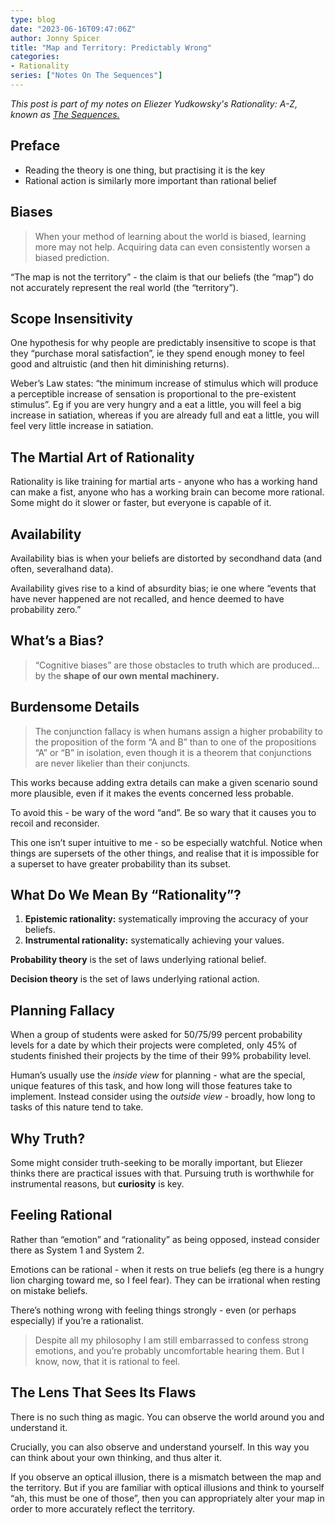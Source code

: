 ```yaml
---
type: blog
date: "2023-06-16T09:47:06Z"
author: Jonny Spicer
title: "Map and Territory: Predictably Wrong"
categories:
- Rationality
series: ["Notes On The Sequences"]
---
```

*This post is part of my notes on Eliezer Yudkowsky's Rationality: A-Z, known as [The Sequences.](https://www.lesswrong.com/rationality#5g5TkQTe9rmPS5vvM)*

## Preface

- Reading the theory is one thing, but practising it is the key
- Rational action is similarly more important than rational belief

## Biases

> When your method of learning about the world is biased, learning more may not help. Acquiring data can even consistently worsen a biased prediction.
> 

“The map is not the territory” - the claim is that our beliefs (the “map”) do not accurately represent the real world (the “territory”).

## Scope Insensitivity

One hypothesis for why people are predictably insensitive to scope is that they “purchase moral satisfaction”, ie they spend enough money to feel good and altruistic (and then hit diminishing returns).

Weber’s Law states: “the minimum increase of stimulus which will produce a perceptible increase of sensation is proportional to the pre-existent stimulus”. Eg if you are very hungry and a eat a little, you will feel a big increase in satiation, whereas if you are already full and eat a little, you will feel very little increase in satiation.

## The Martial Art of Rationality

Rationality is like training for martial arts - anyone who has a working hand can make a fist, anyone who has a working brain can become more rational. Some might do it slower or faster, but everyone is capable of it.

## Availability

Availability bias is when your beliefs are distorted by secondhand data (and often, severalhand data). 

Availability gives rise to a kind of absurdity bias; ie one where “events that have never happened are not recalled, and hence deemed to have probability zero.” 

## What’s a Bias?

> “Cognitive biases” are those obstacles to truth which are produced… by the **********************************shape of our own mental machinery.**********************************
> 

## Burdensome Details

> The conjunction fallacy is when humans assign a higher probability to the proposition of the form “A and B” than to one of the propositions “A” or “B” in isolation, even though it is a theorem that conjunctions are never likelier than their conjuncts.
> 

This works because adding extra details can make a given scenario sound more plausible, even if it makes the events concerned less probable.

To avoid this - be wary of the word “and”. Be so wary that it causes you to recoil and reconsider.

This one isn’t super intuitive to me - so be especially watchful. Notice when things are supersets of the other things, and realise that it is impossible for a superset to have greater probability than its subset.

## What Do We Mean By “Rationality”?

1. **********************************Epistemic rationality:********************************** systematically improving the accuracy of your beliefs.
2. **************************Instrumental rationality:************************** systematically achieving your values.

************************************Probability theory************************************ is the set of laws underlying rational belief. 

******************************Decision theory****************************** is the set of laws underlying rational action.

## Planning Fallacy

When a group of students were asked for 50/75/99 percent probability levels for a date by which their projects were completed, only 45% of students finished their projects by the time of their 99% probability level.

Human’s usually use the *inside view* for planning - what are the special, unique features of this task, and how long will those features take to implement. Instead consider using the *outside view* - broadly, how long to tasks of this nature tend to take. 

## Why Truth?

Some might consider truth-seeking to be morally important, but Eliezer thinks there are practical issues with that. Pursuing truth is worthwhile for instrumental reasons, but **curiosity** is key.

## Feeling Rational

Rather than “emotion” and “rationality” as being opposed, instead consider there as System 1 and System 2.

Emotions can be rational - when it rests on true beliefs (eg there is a hungry lion charging toward me, so I feel fear). They can be irrational when resting on mistake beliefs.

There’s nothing wrong with feeling things strongly - even (or perhaps especially) if you’re a rationalist.

> Despite all my philosophy I am still embarrassed to confess strong emotions, and you’re probably uncomfortable hearing them. But I know, now, that it is rational to feel.
> 

## The Lens That Sees Its Flaws

There is no such thing as magic. You can observe the world around you and understand it.

Crucially, you can also observe and understand yourself. In this way you can think about your own thinking, and thus alter it.

If you observe an optical illusion, there is a mismatch between the map and the territory. But if you are familiar with optical illusions and think to yourself “ah, this must be one of those”, then you can appropriately alter your map in order to more accurately reflect the territory.